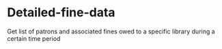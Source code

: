 # Detailed-fine-data
Get list of patrons and associated fines owed to a specific library during a certain time period
